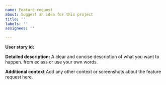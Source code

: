 ```yaml
---
name: Feature request
about: Suggest an idea for this project
title: ''
labels: ''
assignees: ''

---
```


**User story id:**

**Detailed description:**
A clear and concise description of what you want to happen. from eclass or use your own words.


**Additional context**
Add any other context or screenshots about the feature request here.
